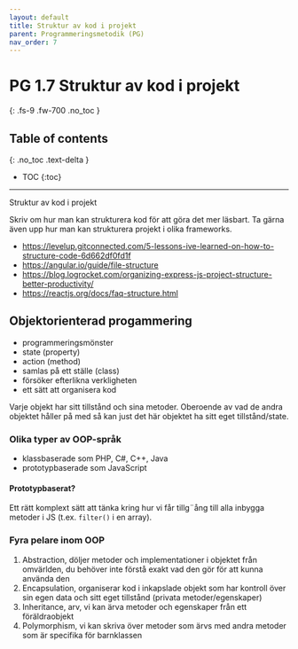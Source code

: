 ```yaml
---
layout: default
title: Struktur av kod i projekt
parent: Programmeringsmetodik (PG)
nav_order: 7
---
```


# PG 1.7 Struktur av kod i projekt
{: .fs-9 .fw-700 .no_toc }

## Table of contents
{: .no_toc .text-delta }

- TOC
{:toc}

---

Struktur av kod i projekt

Skriv om hur man kan strukturera kod för att göra det mer läsbart. Ta gärna även upp hur man kan strukturera projekt i olika frameworks. 

- https://levelup.gitconnected.com/5-lessons-ive-learned-on-how-to-structure-code-6d662df0fd1f
- https://angular.io/guide/file-structure   
- https://blog.logrocket.com/organizing-express-js-project-structure-better-productivity/   
- https://reactjs.org/docs/faq-structure.html   


## Objektorienterad progammering

- programmeringsmönster
- state (property)
- action (method)
- samlas på ett ställe (class)
- försöker efterlikna verkligheten
- ett sätt att organisera kod

Varje objekt har sitt tillstånd och sina metoder. Oberoende av vad de andra objektet håller på med så kan just det här objektet ha sitt eget tillstånd/state.

### Olika typer av OOP-språk

- klassbaserade som PHP, C#, C++, Java
- prototypbaserade som JavaScript

#### Prototypbaserat?

Ett rätt komplext sätt att tänka kring hur vi får tillg¨ång till alla inbygga metoder i JS (t.ex. `filter()` i en array).

### Fyra pelare inom OOP

1. Abstraction, döljer metoder och implementationer i objektet från omvärlden, du behöver inte förstå exakt vad den gör för att kunna använda den
2. Encapsulation, organiserar kod i inkapslade objekt som har kontroll över sin egen data och sitt eget tillstånd (privata metoder/egenskaper)
3. Inheritance, arv, vi kan ärva metoder och egenskaper från ett föräldraobjekt
4. Polymorphism, vi kan skriva över metoder som ärvs med andra metoder som är specifika för barnklassen